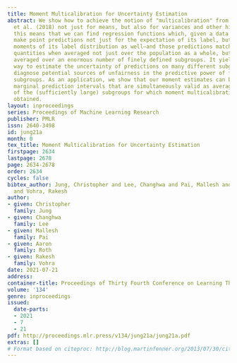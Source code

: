 ```yaml
---
title: Moment Multicalibration for Uncertainty Estimation
abstract: We show how to achieve the notion of "multicalibration" from Hebert-Johnson
  et al. (2018) not just for means, but also for variances and other higher moments.  Informally,
  this means that we can find regression functions which, given a data point, can
  make point predictions not just for the expectation of its label, but for higher
  moments of its label distribution as well—and those predictions match the true distribution
  quantities when averaged not just over the population as a whole, but also when
  averaged over an enormous number of finely defined subgroups. It yields a principled
  way to estimate the uncertainty of predictions on many different subgroups—and to
  diagnose potential sources of unfairness in the predictive power of features across
  subgroups. As an application, we show that our moment estimates can be used to derive
  marginal prediction intervals that are simultaneously valid as averaged over all
  of the (sufficiently large) subgroups for which moment multicalibration has been
  obtained.
layout: inproceedings
series: Proceedings of Machine Learning Research
publisher: PMLR
issn: 2640-3498
id: jung21a
month: 0
tex_title: Moment Multicalibration for Uncertainty Estimation
firstpage: 2634
lastpage: 2678
page: 2634-2678
order: 2634
cycles: false
bibtex_author: Jung, Christopher and Lee, Changhwa and Pai, Mallesh and Roth, Aaron
  and Vohra, Rakesh
author:
- given: Christopher
  family: Jung
- given: Changhwa
  family: Lee
- given: Mallesh
  family: Pai
- given: Aaron
  family: Roth
- given: Rakesh
  family: Vohra
date: 2021-07-21
address:
container-title: Proceedings of Thirty Fourth Conference on Learning Theory
volume: '134'
genre: inproceedings
issued:
  date-parts:
  - 2021
  - 7
  - 21
pdf: http://proceedings.mlr.press/v134/jung21a/jung21a.pdf
extras: []
# Format based on citeproc: http://blog.martinfenner.org/2013/07/30/citeproc-yaml-for-bibliographies/
---
```

